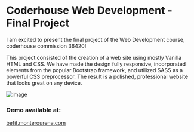 # Coderhouse Web Development - Final Project
I am excited to present the final project of the Web Development course, coderhouse commission 36420! 

This project consisted of the creation of a web site using mostly Vanilla HTML and CSS. We have made the design fully responsive, incorporated elements from the popular Bootstrap framework, and utilized SASS as a powerful CSS preprocessor. The result is a polished, professional website that looks great on any device. 

![image](https://user-images.githubusercontent.com/117543842/202369117-4fe3d558-e863-4794-9337-be188571121d.png)

### Demo available at:
[befit.monterourena.com](https://befit.monterourena.com)

